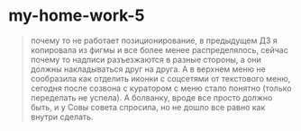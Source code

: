 # my-home-work-5
> почему то не работает позиционирование, в предыдущем ДЗ я копировала из фигмы и все более менее распределялось,
сейчас почему то надписи разъезжаются в разные стороны, а они должны накладываться друг на друга. А в верхнем меню не сообразила как отделить иконки с соцсетями от текстового меню, сегодня после созвона с куратором с меню стало понятно (только переделать не успела).
А болванку, вроде все просто должно быть, и у Совы совета спросила, но не дошло все равно как внутри сделать.
